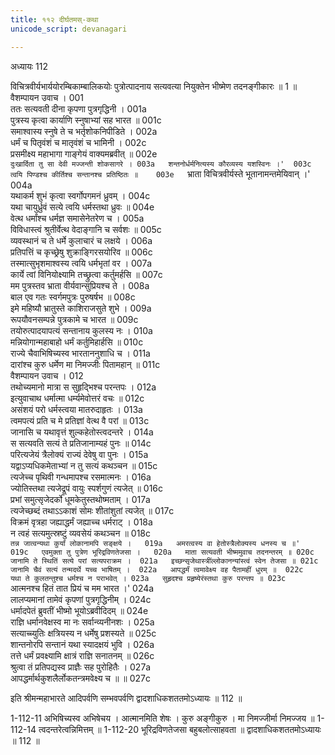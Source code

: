 ```yaml
---
title: ११२ दीर्घतमस्-कथा
unicode_script: devanagari

---
```



अध्यायः 112

विचित्रवीर्यभार्ययोरम्बिकाम्बालिकयोः पुत्रोत्पादनाय सत्यवत्या नियुक्तेन भीष्मेण तदनङ्गीकारः ॥ 1 ॥
वैशम्पायन उवाच ।	001  
ततः सत्यवती दीना कृपणा पुत्रगृद्धिनी ।	001a  
पुत्रस्य कृत्वा कार्याणि स्नुषाभ्यां सह भारत ॥	001c  
समाश्वास्य स्नुषे ते च भर्तृशोकनिपीडिते ।	002a  
धर्मं च पितृवंशं च मातृवंशं च भामिनी ।	002c  
प्रसमीक्ष्य महाभागा गाङ्गेयं वाक्यमब्रवीत् ॥	002e  
`दुःखार्दिता तु सा देवी मज्जन्ती शोकसागरे ।	003a  
शन्तनोर्धर्मनित्यस्य कौरव्यस्य यशस्विनः ।'	003c  
त्वयि पिण्डश्च कीर्तिश्च सन्तानश्च प्रतिष्ठितः ॥	003e  
`भ्राता विचित्रवीर्यस्ते भूतानामन्तमेयिवान् ।'	004a  
यथाकर्म शुभं कृत्वा स्वर्गोपगमनं ध्रुवम् ।	004c  
यथा चायुर्ध्रुवं सत्ये त्वयि धर्मस्तथा ध्रुवः ॥	004e  
वेत्थ धर्मांश्च धर्मज्ञ समासेनेतरेण च ।	005a  
विविधास्त्वं श्रुतीर्वेत्थ वेदाङ्गानि च सर्वशः ॥	005c  
व्यवस्थानं च ते धर्मे कुलाचारं च लक्षये ।	006a  
प्रतिपत्तिं च कृच्छ्रेषु शुक्राङ्गिरसयोरिव ॥	006c  
तस्मात्सुभृशमाश्वस्य त्वयि धर्मभृतां वर ।	007a  
कार्ये त्वां विनियोक्ष्यामि तच्छ्रुत्वा कर्तुमर्हसि ॥	007c  
मम पुत्रस्तव भ्राता वीर्यवान्सुप्रियश्च ते ।	008a  
बाल एव गतः स्वर्गमपुत्रः पुरुषर्षभ ॥	008c  
इमे महिष्यौ भ्रातुस्ते काशिराजसुते शुभे ।	009a  
रूपयौवनसम्पन्ने पुत्रकामे च भारत ॥	009c  
तयोरुत्पादयापत्यं सन्तानाय कुलस्य नः ।	010a  
मन्नियोगान्महाबाहो धर्मं कर्तुमिहार्हसि ॥	010c  
राज्ये चैवाभिषिच्यस्व भारताननुशाधि च ।	011a  
दारांश्च कुरु धर्मेण मा निमज्जीः पितामहान् ॥	011c  
वैशम्पायन उवाच ।	012  
तथोच्यमानो मात्रा स सुहृद्भिश्च परन्तपः ।	012a  
इत्युवाचाथ धर्मात्मा धर्म्यमेवोत्तरं वचः ॥	012c  
असंशयं परो धर्मस्त्वया मातरुदाहृतः ।	013a  
त्वमपत्यं प्रति च मे प्रतिज्ञां वेत्थ वै परां ॥	013c  
जानासि च यथावृत्तं शुल्कहेतोस्त्वदन्तरे ।	014a  
स सत्यवति सत्यं ते प्रतिजानाम्यहं पुनः ॥	014c  
परित्यजेयं त्रैलोक्यं राज्यं देवेषु वा पुनः ।	015a  
यद्वाऽप्यधिकमेताभ्यां न तु सत्यं कथञ्चन ॥	015c  
त्यजेच्च पृथिवी गन्धमापश्च रसमात्मनः ।	016a  
ज्योतिस्तथा त्यजेद्रूपं वायुः स्पर्शगुणं त्यजेत् ॥	016c  
प्रभां समुत्सृजेदर्को धूमकेतुस्तथोष्मताम् ।	017a  
त्यजेच्छब्दं तथाऽऽकाशं सोमः शीतांशुतां त्यजेत् ॥	017c  
विक्रमं वृत्रहा जह्याद्धर्मं जह्याच्च धर्मराट् ।	018a  
न त्वहं सत्यमुत्स्रष्टुं व्यवसेयं कथञ्चन ॥	018c  
`तन्न जात्वन्यथा कुर्यां लोकानामपि सङ्क्षये ।	019a  
अमरत्वस्य वा हेतोस्त्रैलोक्यस्य धनस्य च ॥'	019c  
एवमुक्ता तु पुत्रेण भूरिद्रविणतेजसा ।	020a  
माता सत्यवती भीष्ममुवाच तदनन्तरम् ॥	020c  
जानामि ते स्थितिं सत्ये परां सत्यपराक्रम ।	021a  
इच्छन्सृजेथास्त्रींल्लोकानन्यांस्त्वं स्वेन तेजसा ॥	021c  
जानामि चैवं सत्यं तन्मदर्थे यच्च भाषितम् ।	022a  
आपद्धर्मं त्वमावेक्ष्य वह पैतामहीं धुरम् ॥	022c  
यथा ते कुलतन्तुश्च धर्मश्च न पराभवेत् ।	023a  
सुहृदश्च प्रहृष्येरंस्तथा कुरु परन्तप ॥	023c  
`आत्मनश्च हितं तात प्रियं च मम भारत ।'	024a  
लालप्यमानां तामेवं कृपणां पुत्रगृद्धिनीम् ।	024c  
धर्मादपेतं ब्रुवतीं भीष्मो भूयोऽब्रवीदिदम् ॥	024e  
राज्ञि धर्मानवेक्षस्व मा नः सर्वान्व्यनीनशः ।	025a  
सत्याच्च्युतिः क्षत्रियस्य न धर्मेषु प्रशस्यते ॥	025c  
शान्तनोरपि सन्तानं यथा स्यादक्षयं भुवि ।	026a  
तत्ते धर्मं प्रवक्ष्यामि क्षात्रं राज्ञि सनातनम् ॥	026c  
श्रुत्वा तं प्रतिपद्यस्व प्राज्ञैः सह पुरोहितैः ।	027a  
आपद्धर्मार्थकुशलैर्लोकतन्त्रमवेक्ष्य च ॥ ॥	027c  

इति श्रीमन्महाभारते आदिपर्वणि सम्भवपर्वणि द्वादशाधिकशततमोऽध्यायः ॥ 112 ॥

1-112-11 अभिषिच्यस्व अभिषेचय । आत्मानमिति शेषः । कुरु अङ्गीकुरु । मा निमज्जीर्मा निमज्जय ॥ 1-112-14 त्वदन्तरेत्वन्निमित्तम् ॥ 1-112-20 भूरिद्रविणतेजसा बहुबलोत्साहवता ॥ द्वादशाधिकशततमोऽध्यायः ॥ 112 ॥